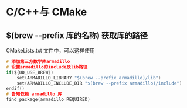 # C/C++与 CMake

## \$(brew --prefix 库的名称) 获取库的路径

CMakeLists.txt 文件中，可以这样使用

```c
# 添加第三方数学库armadillo
# 设置armadillo的include及lib路径
if(${UD_USE_BREW})
    set(ARMADILLO_LIBRARY "$(brew --prefix armadillo)/lib")
    set(ARMADILLO_INCLUDE_DIR "$(brew --prefix armadillo)/include")
endif()
# 告知依赖 armadillo 库
find_package(armadillo REQUIRED)
```
